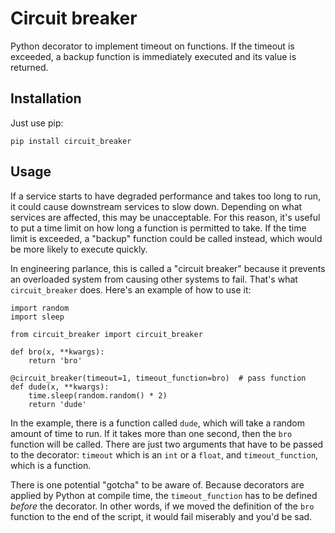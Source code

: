 # Circuit breaker

Python decorator to implement timeout on functions. If the timeout is exceeded, a backup function is immediately executed and its value is returned.

## Installation

Just use pip:

```
pip install circuit_breaker
```

## Usage

If a service starts to have degraded performance and takes too long
to run, it could cause downstream services to slow down. Depending on
what services are affected, this may be unacceptable. For this reason,
it's useful to put a time limit on how long a function is permitted to
take. If the time limit is exceeded, a "backup" function could be
called instead, which would be more likely to execute quickly.

In engineering parlance, this is called a "circuit breaker" because it
prevents an overloaded system from causing other systems to fail. That's
what `circuit_breaker` does. Here's an example of how to use it:

```
import random
import sleep

from circuit_breaker import circuit_breaker

def bro(x, **kwargs):
    return 'bro'

@circuit_breaker(timeout=1, timeout_function=bro)  # pass function
def dude(x, **kwargs):
    time.sleep(random.random() * 2)
    return 'dude'
```

In the example, there is a function called `dude`, which will take
a random amount of time to run. If it takes more than one second, then
the `bro` function will be called. There are just two arguments
that have to be passed to the decorator: `timeout` which is an `int`
or a `float`, and `timeout_function`, which is a function.

There is one potential "gotcha" to be aware of. Because decorators are
applied by Python at compile time, the `timeout_function` has to be
defined *before* the decorator. In other words, if we moved the
definition of the `bro` function to the end of the script, it would fail
miserably and you'd be sad.

